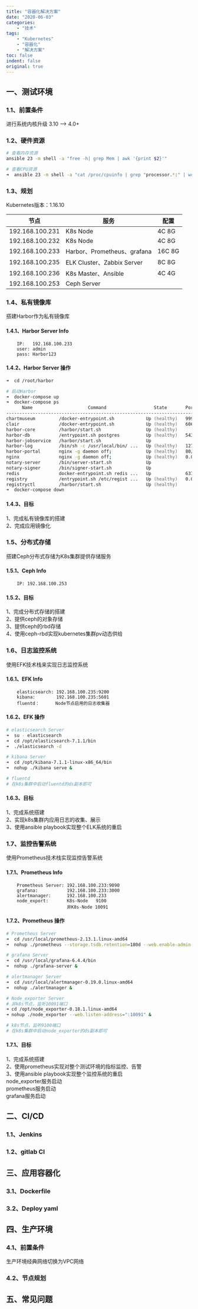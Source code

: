 ```yaml
---
title: "容器化解决方案"
date: "2020-06-03"
categories:
    - "技术"
tags:
    - "Kubernetes"
    - "容器化"
    - "解决方案"
toc: false
indent: false
original: true
---
```


## 一、测试环境

### 1.1、前置条件

进行系统内核升级 3.10 --> 4.0+

### 1.2、硬件资源

``` zsh
# 查看内存资源
ansible 23 -m shell -a "free -h| grep Mem | awk '{print $2}'"

# 查看CPU资源
➜  ansible 23 -m shell -a "cat /proc/cpuinfo | grep "processor.*:" | wc -l"
```

### 1.3、规划

Kubernetes版本：1.16.10

| 节点            | 服务                        | 配置   |
| --------------- | --------------------------- | ------ |
| 192.168.100.231 | K8s Node                    | 4C 8G  |
| 192.168.100.232 | K8s Node                    | 4C 8G  |
| 192.168.100.233 | Harbor、Prometheus、grafana | 16C 8G |
| 192.168.100.235 | ELK Cluster、Zabbix Server  | 8C 8G |
| 192.168.100.236 | K8s Master、Ansible         | 4C 4G  |
| 192.168.100.253 | Ceph Server                 |        |

### 1.4、私有镜像库

搭建Harbor作为私有镜像库

#### 1.4.1、Harbor Server Info

``` info
    IP:   192.168.100.233
    user: admin
    pass: Harbor123
```

#### 1.4.2、Harbor Server 操作

``` zsh
➜  cd /root/harbor

# 启动Harbor
➜  docker-compose up
➜  docker-compose ps
      Name                     Command                  State       Ports
------------------------------------------------------------------------------------------------------------------------------------
chartmuseum         /docker-entrypoint.sh            Up (healthy)   9999/tcp
clair               /docker-entrypoint.sh            Up (healthy)   6060/tcp, 6061/tcp
harbor-core         /harbor/start.sh                 Up (healthy)
harbor-db           /entrypoint.sh postgres          Up (healthy)   5432/tcp
harbor-jobservice   /harbor/start.sh                 Up
harbor-log          /bin/sh -c /usr/local/bin/ ...   Up (healthy)   127.0.0.1:1514->10514/tcp
harbor-portal       nginx -g daemon off;             Up (healthy)   80/tcp
nginx               nginx -g daemon off;             Up (healthy)   0.0.0.0:443->443/tcp, 0.0.0.0:4443->4443/tcp, 0.0.0.0:80->80/tcp
notary-server       /bin/server-start.sh             Up
notary-signer       /bin/signer-start.sh             Up
redis               docker-entrypoint.sh redis ...   Up             6379/tcp
registry            /entrypoint.sh /etc/regist ...   Up (healthy)   0.0.0.0:5000->5000/tcp
registryctl         /harbor/start.sh                 Up (healthy)
➜  docker-compose down
```

#### 1.4.3、目标

1、完成私有镜像库的搭建  
2、完成应用镜像化  

### 1.5、分布式存储

搭建Ceph分布式存储为K8s集群提供存储服务

#### 1.5.1、Ceph Info

``` info
    IP: 192.168.100.253
```

#### 1.5.2、目标

1、完成分布式存储的搭建  
2、提供ceph的对象存储  
3、提供ceph的rbd存储  
4、使用ceph-rbd实现kubernetes集群pv动态供给  

### 1.6、日志监控系统

使用EFK技术栈来实现日志监控系统

#### 1.6.1、EFK Info

``` info
    elasticsearch: 192.168.100.235:9200
    kibana:        192.168.100.235:5601
    fluentd：      Node节点启用的日志收集器
```

#### 1.6.2、EFK 操作

``` zsh
# elasticsearch Server
➜  su - elasticsearch
➜  cd /opt/elasticsearch-7.1.1/bin
➜  ./elasticsearch -d

# kibana Server
➜  cd /opt/kibana-7.1.1-linux-x86_64/bin
➜  nohup ./kibana serve &

# fluentd
# 在k8s集群中启动fluentd的ds副本即可
```

#### 1.6.3、目标

1、完成系统搭建  
2、实现k8s集群内应用日志的收集、展示  
3、使用ansible playbook实现整个ELK系统的重启  

### 1.7、监控告警系统

使用Prometheus技术栈实现监控告警系统

#### 1.7.1、Prometheus Info

``` info
    Prometheus Server: 192.168.100.233:9090
    grafana:           192.168.100.233:3000
    alertmanager:      192.168.100.233
    node_export:       K8s-Node   9100
                       非K8s-Node 10091
```

#### 1.7.2、Prometheus 操作

``` zsh
# Prometheus Server
➜  cd /usr/local/prometheus-2.13.1.linux-amd64
➜  nohup ./prometheus --storage.tsdb.retention=180d --web.enable-admin-api &

# grafana Server
➜  cd /usr/local/grafana-6.4.4/bin
➜  nohup ./grafana-server &

# alertmanager Server
➜  cd /usr/local/alertmanager-0.19.0.linux-amd64
➜  nohup ./alertmanager &

# Node_exporter Server
# 非k8s节点，监听10091端口
➜ cd /opt/node_exporter-0.18.1.linux-amd64
➜ nohup ./node_exporter --web.listen-address=":10091" &

# k8s节点，监听9100端口
# 在k8s集群中启动node_exporter的ds副本即可
```

#### 1.7.1、目标

1、完成系统搭建  
2、使用prometheus实现对整个测试环境的指标监控、告警  
3、使用ansible playbook实现整个监控系统的重启  
node_exporter服务启动  
prometheus服务启动  
grafana服务启动  

## 二、CI/CD

### 1.1、Jenkins

### 1.2、gitlab CI

## 三、应用容器化

### 3.1、Dockerfile

### 3.2、Deploy yaml

## 四、生产环境

### 4.1、前置条件

生产环境经典网络切换为VPC网络

### 4.2、节点规划

## 五、常见问题
